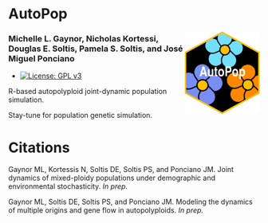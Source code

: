 # AutoPop

<img align="right" src="AutoPopSymbol.png" width=150> 

### Michelle L. Gaynor, Nicholas Kortessi, Douglas E. Soltis, Pamela S. Soltis, and José Miguel Ponciano  

- [![License: GPL v3](https://img.shields.io/badge/License-GPLv3-blue.svg)](https://www.gnu.org/licenses/gpl-3.0)

R-based autopolyploid joint-dynamic population simulation.

Stay-tune for population genetic simulation. 


# Citations

Gaynor ML, Kortessis N, Soltis DE, Soltis PS, and Ponciano JM. Joint dynamics of mixed-ploidy populations under demographic and environmental stochasticity. *In prep.*

Gaynor ML, Soltis DE, Soltis PS, and Ponciano JM. Modeling the dynamics of multiple origins and gene flow in autopolyploids. *In prep.*




